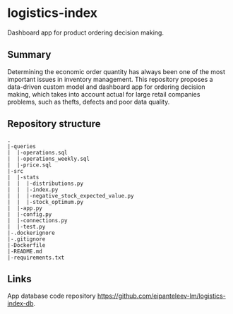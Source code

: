 # logistics-index

Dashboard app for product ordering decision making.

## Summary

Determining the economic order quantity has always been one of the most important issues in inventory management. This repository proposes a data-driven custom model and dashboard app for ordering decision making, which takes into account actual for large retail companies problems, such as thefts, defects and poor data quality. 

## Repository structure

```
.
|-queries
|  |-operations.sql
|  |-operations_weekly.sql
|  |-price.sql
|-src
|  |-stats
|  |  |-distributions.py
|  |  |-index.py
|  |  |-negative_stock_expected_value.py
|  |  |-stock_optimum.py
|  |-app.py
|  |-config.py
|  |-connections.py
|  |-test.py
|-.dockerignore
|-.gitignore
|-Dockerfile
|-README.md
|-requirements.txt
```

## Links

App database code repository <https://github.com/eipanteleev-lm/logistics-index-db>.
